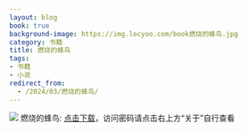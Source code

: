 ```yaml
---
layout: blog
book: true
background-image: https://img.locyoo.com/book燃烧的蜂鸟.jpg
category: 书籍
title: 燃烧的蜂鸟
tags:
- 书籍
- 小说
redirect_from:
  - /2024/03/燃烧的蜂鸟/
---
```

![](https://img.locyoo.com/book燃烧的蜂鸟.jpg)
燃烧的蜂鸟: <a name = "ref1" href="https://url18.ctfile.com/f/50983618-1253432593-140751?p=3619">点击下载</a>，访问密码请点击右上方“关于”自行查看